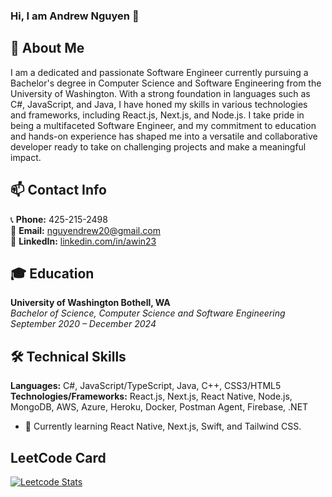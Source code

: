 ### Hi, I am Andrew Nguyen  👋

## 🚀 About Me 
I am a dedicated and passionate Software Engineer currently pursuing a Bachelor's degree in Computer Science and Software Engineering from the University of Washington. With a strong foundation in languages such as C#, JavaScript, and Java, I have honed my skills in various technologies and frameworks, including React.js, Next.js, and Node.js. I take pride in being a multifaceted Software Engineer, and my commitment to education and hands-on experience has shaped me into a versatile and collaborative developer ready to take on challenging projects and make a meaningful impact.

## 📫 Contact Info
📞 **Phone:** 425-215-2498  
📧 **Email:** nguyendrew20@gmail.com  
🔗 **LinkedIn:** [linkedin.com/in/awin23](https://www.linkedin.com/in/awin23/)  

## 🎓 Education 
**University of Washington Bothell, WA**  
*Bachelor of Science, Computer Science and Software Engineering*  
*September 2020 – December 2024*

## 🛠️ Technical Skills 
**Languages:** C#, JavaScript/TypeScript, Java, C++, CSS3/HTML5  
**Technologies/Frameworks:** React.js, Next.js, React Native, Node.js, MongoDB, AWS, Azure, Heroku, Docker, Postman Agent, Firebase, .NET

- 🌱 Currently learning React Native, Next.js, Swift, and Tailwind CSS.

## LeetCode Card
[![Leetcode Stats](https://leetcard.jacoblin.cool/a_win23?theme=unicorn)](https://leetcode.com/a_win23)



